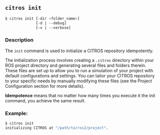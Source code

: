 ## `citros init`
```sh
$ citros init [-dir <folder_name>] 
              [-d | --debug] 
              [-v | --verbose]               
```

### Description

The `init` command is used to initialize a CITROS repository idempotently. 

The initialization process involves creating a `.citros` directory within your ROS project directory and generating several files and folders therein. These files are set up to allow you to run a simulation of your project with default configurations and settings. You can tailor your CITROS repository to your specific needs by manually modifying these files (see the Project Configuration section for more details).

**Idempotence** means that no matter how many times you execute it the init command, you achieve the same result.


### Example:
```bash
$ citros init
initializing CITROS at "/path/to/ros2/project". 
```

</details>
